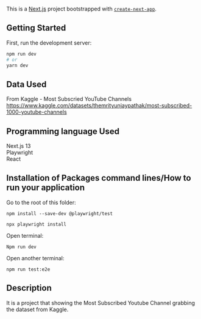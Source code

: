 This is a [Next.js](https://nextjs.org/) project bootstrapped with [`create-next-app`](https://github.com/vercel/next.js/tree/canary/packages/create-next-app).

## Getting Started

First, run the development server:

```bash
npm run dev
# or
yarn dev
```

## Data Used

From Kaggle - Most Subscried YouTube Channels
https://www.kaggle.com/datasets/themrityunjaypathak/most-subscribed-1000-youtube-channels

## Programming language Used

Next.js 13
<br />
Playwright
<br />
React

## Installation of Packages command lines/How to run your application

Go to the root of this folder:

```
npm install --save-dev @playwright/test

npx playwright install
```

Open terminal:

```
Npm run dev
```

Open another terminal:

```
npm run test:e2e
```

## Description

It is a project that showing the Most Subscribed Youtube Channel grabbing the dataset from Kaggle.
